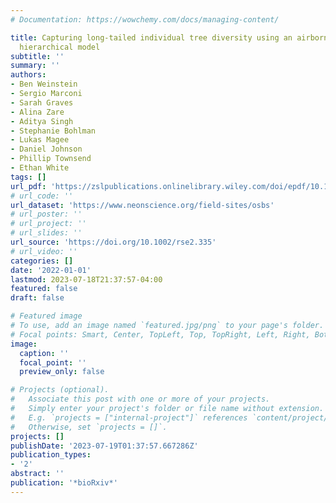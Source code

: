 ```yaml
---
# Documentation: https://wowchemy.com/docs/managing-content/

title: Capturing long-tailed individual tree diversity using an airborne multi-temporal
  hierarchical model
subtitle: ''
summary: ''
authors:
- Ben Weinstein
- Sergio Marconi
- Sarah Graves
- Alina Zare
- Aditya Singh
- Stephanie Bohlman
- Lukas Magee
- Daniel Johnson
- Phillip Townsend
- Ethan White
tags: []
url_pdf: 'https://zslpublications.onlinelibrary.wiley.com/doi/epdf/10.1002/rse2.335'
# url_code: ''
url_dataset: 'https://www.neonscience.org/field-sites/osbs'
# url_poster: ''
# url_project: ''
# url_slides: ''
url_source: 'https://doi.org/10.1002/rse2.335'
# url_video: ''
categories: []
date: '2022-01-01'
lastmod: 2023-07-18T21:37:57-04:00
featured: false
draft: false

# Featured image
# To use, add an image named `featured.jpg/png` to your page's folder.
# Focal points: Smart, Center, TopLeft, Top, TopRight, Left, Right, BottomLeft, Bottom, BottomRight.
image:
  caption: ''
  focal_point: ''
  preview_only: false

# Projects (optional).
#   Associate this post with one or more of your projects.
#   Simply enter your project's folder or file name without extension.
#   E.g. `projects = ["internal-project"]` references `content/project/deep-learning/index.md`.
#   Otherwise, set `projects = []`.
projects: []
publishDate: '2023-07-19T01:37:57.667286Z'
publication_types:
- '2'
abstract: ''
publication: '*bioRxiv*'
---
```

